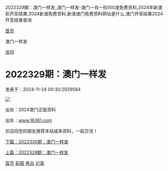 2022329期：澳门一样发\_澳门一样发-澳门一肖一码100准免费资料,2024年新澳彩开奖结果,2024新澳免费资料,新澳澳门免费资料网址是什么,澳门开奖结果2024开奖结果查询



[首页](/)

澳门一样发

返回

2022329期：澳门一样发
==============

发表于：2024-11-24 00:30:2929584

![](https://amo.ahhjzh.com:4949/col/329/bb12.jpg)

出处：2024澳门正版资料

出处：www.16361.com

欢迎向您的朋友推荐本站或本资料，一起交流！

[下篇：2022330期：澳门一样发](/info/257855/2022330期：澳门一样发)

[上篇：2022328期：澳门一样发](/info/254658/2022328期：澳门一样发)

[首页](/)
[彩图](/photo/color)
[黑白](/photo/black)
[记录](/page/history)